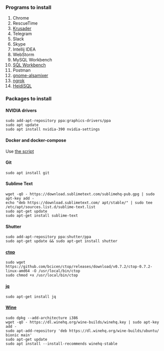 ### Programs to install
1. Chrome
1. RescueTime
1. [Krusader](https://community.linuxmint.com/software/view/krusader)
1. Telegram
1. Slack
1. Skype
1. Intellij IDEA
1. WebStorm
1. MySQL Workbench
1. [SQL Workbench](https://www.sql-workbench.eu/downloads.html)
1. Postman
1. [gnome-alsamixer](https://community.linuxmint.com/software/view/gnome-alsamixer)
1. [ngrok](https://dashboard.ngrok.com/get-started)
1. [HeidiSQL](https://www.heidisql.com/download.php)

### Packages to install
#### NVIDIA drivers
```
sudo add-apt-repository ppa:graphics-drivers/ppa
sudo apt update
sudo apt install nvidia-390 nvidia-settings
```

#### Docker and docker-compose
Use [the script](https://github.com/vitaliykobrin/useful-scripts/blob/master/scripts/install-docker.sh)

#### Git
```
sudo apt install git
```

#### Sublime Text
```
wget -qO - https://download.sublimetext.com/sublimehq-pub.gpg | sudo apt-key add -
echo "deb https://download.sublimetext.com/ apt/stable/" | sudo tee /etc/apt/sources.list.d/sublime-text.list
sudo apt-get update
sudo apt-get install sublime-text
```

#### Shutter
```
sudo add-apt-repository ppa:shutter/ppa
sudo apt-get update && sudo apt-get install shutter
```

#### [ctop](https://github.com/bcicen/ctop)
```
sudo wget https://github.com/bcicen/ctop/releases/download/v0.7.2/ctop-0.7.2-linux-amd64 -O /usr/local/bin/ctop
sudo chmod +x /usr/local/bin/ctop
```

#### [jq](https://stedolan.github.io/jq/)
```
sudo apt-get install jq
```

#### [Wine](https://computingforgeeks.com/how-to-install-wine-4-on-ubuntu-18-04-linux-mint-19/)
```
sudo dpkg --add-architecture i386 
wget -qO - https://dl.winehq.org/wine-builds/winehq.key | sudo apt-key add -
sudo apt-add-repository 'deb https://dl.winehq.org/wine-builds/ubuntu/ bionic main'
sudo apt-get update
sudo apt install --install-recommends winehq-stable
```
